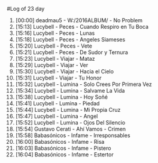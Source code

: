 #Log of 23 day

1. [00:00] deadmau5 - W:/2016ALBUM/ - No Problem
1. [15:13] Lucybell - Peces - Cuando Respiro en Tu Boca
1. [15:16] Lucybell - Peces - Lunas
1. [15:18] Lucybell - Peces - Angeles Siameses
1. [15:20] Lucybell - Peces - Vete
1. [15:21] Lucybell - Peces - De Sudor y Ternura
1. [15:23] Lucybell - Viajar - Mataz
1. [15:29] Lucybell - Viajar - Ver
1. [15:30] Lucybell - Viajar - Hacia el Cielo
1. [15:31] Lucybell - Viajar - Tu Honor
1. [15:32] Lucybell - Lumina - Solo Crees Por Primera Vez
1. [15:34] Lucybell - Lumina - Salvame La Vida
1. [15:38] Lucybell - Lumina - Hoy Soñé
1. [15:41] Lucybell - Lumina - Piedad
1. [15:44] Lucybell - Lumina - Mi Propia Cruz
1. [15:47] Lucybell - Lumina - Angel
1. [15:52] Lucybell - Lumina - Ojos Del Silencio
1. [15:54] Gustavo Cerati - Ahí Vamos - Crimen
1. [15:58] Babasónicos - Infame - Irresponsables
1. [16:00] Babasónicos - Infame - Risa
1. [16:03] Babasónicos - Infame - Pistero
1. [16:04] Babasónicos - Infame - Estertor
